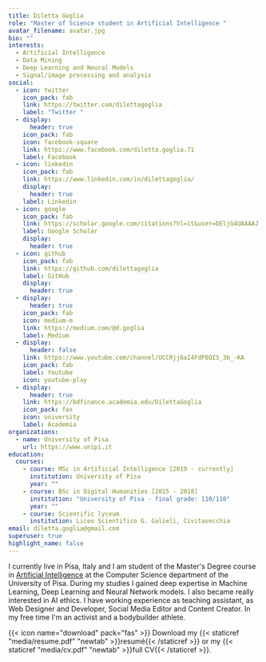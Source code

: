 ```yaml
---
title: Diletta Goglia
role: "Master of Science student in Artificial Intelligence "
avatar_filename: avatar.jpg
bio: ""
interests:
  - Artificial Intelligence
  - Data Mining
  - Deep Learning and Neural Models
  - Signal/image processing and analysis
social:
  - icon: twitter
    icon_pack: fab
    link: https://twitter.com/dilettagoglia
    label: "Twitter "
  - display:
      header: true
    icon_pack: fab
    icon: facebook-square
    link: https://www.facebook.com/diletta.goglia.71
    label: Facebook
  - icon: linkedin
    icon_pack: fab
    link: https://www.linkedin.com/in/dilettagoglia/
    display:
      header: true
    label: Linkedin
  - icon: google
    icon_pack: fab
    link: https://scholar.google.com/citations?hl=it&user=DEljG4UAAAAJ
    label: Google Scholar
    display:
      header: true
  - icon: github
    icon_pack: fab
    link: https://github.com/dilettagoglia
    label: GitHub
    display:
      header: true
  - display:
      header: true
    icon_pack: fab
    icon: medium-m
    link: https://medium.com/@d.goglia
    label: Medium
  - display:
      header: false
    link: https://www.youtube.com/channel/UCCRjj6aI4FdP8QIS_3b_-KA
    icon_pack: fab
    label: Youtube
    icon: youtube-play
  - display:
      header: true
    link: https://bdfinance.academia.edu/DilettaGoglia
    icon_pack: fas
    icon: university
    label: Academia
organizations:
  - name: University of Pisa
    url: https://www.unipi.it
education:
  courses:
    - course: MSc in Artificial Intelligence [2019 - currently]
      institution: University of Pisa
      year: ""
    - course: BSc in Digital Humanities [2015 - 2018]
      institution: "University of Pisa - final grade: 110/110"
      year: ""
    - course: Scientific lyceum
      institution: Liceo Scientifico G. Galieli, Civitavecchia
email: diletta.goglia@gmail.com
superuser: true
highlight_name: false
---
```

I currently live in Pisa, Italy and I am student of the Master's Degree course in [Artificial Intelligence](https://didattica.di.unipi.it/laurea-magistrale-in-informatica/curricula/curriculum-artificial-intelligence/) at the Computer Science department of the University of Pisa. 
During my studies I gained deep expertise in Machine Learning, Deep Learning and Neural Network models. I also became really interested in AI ethics.
I have working experience as teaching assistant, as Web Designer and Developer, Social Media Editor and Content Creator.
In my free time I'm an activist and a bodybuilder athlete.

{{< icon name="download" pack="fas" >}} Download my {{< staticref "media/resume.pdf" "newtab" >}}resumé{{< /staticref >}}
or my {{< staticref "media/cv.pdf" "newtab" >}}full CV{{< /staticref >}}.



